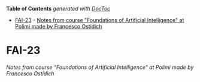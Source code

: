 <!-- START doctoc generated TOC please keep comment here to allow auto update -->
<!-- DON'T EDIT THIS SECTION, INSTEAD RE-RUN doctoc TO UPDATE -->
**Table of Contents**  *generated with [DocToc](https://github.com/thlorenz/doctoc)*

- [FAI-23](#fai-23)
          - [Notes from course "Foundations of Artificial Intelligence" at Polimi made by Francesco Ostidich](#notes-from-course-foundations-of-artificial-intelligence-at-polimi-made-by-francesco-ostidich)

<!-- END doctoc generated TOC please keep comment here to allow auto update -->

# FAI-23



###### Notes from course "Foundations of Artificial Intelligence" at Polimi made by Francesco Ostidich
